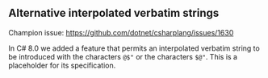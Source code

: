 ﻿## Alternative interpolated verbatim strings

Champion issue: <https://github.com/dotnet/csharplang/issues/1630>

In C# 8.0 we added a feature that permits an interpolated verbatim string to be introduced with the characters `@$"` or the characters `$@"`.  This is a placeholder for its specification.
